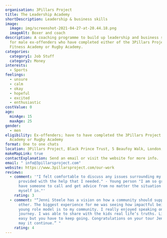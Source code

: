 ```yaml
---
organisation: 3Pillars Project
title: The Leadership Academy
shortDescription: Leadership & business skills
image:
  image: img/screenshot-2021-04-27-at-20.44.18.png
  imageAlt: Boxer and coach
description: A coaching programme to build up leadership and business skills,
  for male ex-offenders who have completed either of the 3Pillars Project's
  Fitness Academy or Rugby Academy.
categories:
  category1: Job Stuff
  category2: Money
interests:
  - Sports
feelings:
  - unsure
  - calm
  - okay
  - hopeful
  - excited
  - enthusiastic
costValue: 0
age:
  minAge: 15
  maxAge: 25
gender:
  - men
eligibility: Ex-offenders; have to have completed the 3Pillars Project's Fitness
  Academy or Rugby Academy
format: One to one chats
location: 3Pillars Project, Black Prince Trust, 5 Beaufoy Walk, London, SE11 6AA
makeMapLink: true
contactExplanation: Send an email or visit the website for more info.
email: " info@3pillarsproject.com"
website: https://www.3pillarsproject.com/our-work
reviews:
  - comment: '"I felt comfortable to discuss any issues surrounding my health. I was
      provided with the help that I needed." - Young person "I am so grateful to
      have someone to call and get advice from no matter the situation I find
      myself in."'
    rating: 3
  - comment: "“Jenni Steele has a vision on how a community should support each
      other. The biggest experience for me was seeing how impactful being a
      young role model is to my community. I really enjoyed speaking on my
      journey. I was able to share with the kids real life’s truths. Life isn’t
      easy but you have to keep going. Congratulations on your tour Jenni. Long
      may it continue.” "
    rating: 4
---
```

